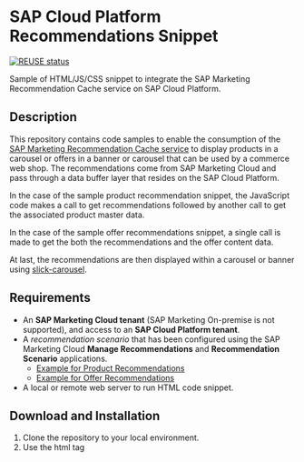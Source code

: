 # SAP Cloud Platform Recommendations Snippet

[![REUSE status](https://api.reuse.software/badge/github.com/SAP-samples/cloud-marketing-recommendation-ui-snippets)](https://api.reuse.software/info/github.com/SAP-samples/cloud-marketing-recommendation-ui-snippets)

Sample of HTML/JS/CSS snippet to integrate the SAP Marketing Recommendation Cache service on SAP Cloud Platform.

## Description

This repository contains code samples to enable the consumption of the [SAP Marketing Recommendation Cache service](https://api.sap.com/api/API_MKT_RECOMMENDATION_SRV/resource) to display products in a carousel or offers in a banner or carousel that can be used by a commerce web shop. The recommendations come from SAP Marketing Cloud and pass through a data buffer layer that resides on the SAP Cloud Platform.

In the case of the sample product recommendation snippet, the JavaScript code makes a call to get recommendations followed by another call to get the associated product master data.

In the case of the sample offer recommendations snippet, a single call is made to get the both the recommendations and the offer content data.

At last, the recommendations are then displayed within a carousel or banner using [slick-carousel](https://github.com/kenwheeler/slick).

## Requirements

* An **SAP Marketing Cloud tenant** (SAP Marketing On-premise is not supported), and access to an **SAP Cloud Platform tenant**.
* A *recommendation scenario* that has been configured using the SAP Marketing Cloud **Manage Recommendations** and **Recommendation Scenario** applications.
    * [Example for Product Recommendations](https://help.sap.com/viewer/b88f770e4b7c4ecead5477e7a6c7b8f7/1902.500/en-US/f2b2a435679e4edbbc9821f967445a6a.html)
    * [Example for Offer Recommendations](https://help.sap.com/viewer/b88f770e4b7c4ecead5477e7a6c7b8f7/2008.500/en-US/e72bbecf89b344d8bad5963446889158.html)
* A local or remote web server to run HTML code snippet.

## Download and Installation

1. Clone the repository to your local environment.
2. Use the html tag <script> inside your HTML page to include the JavaScript file from the following based on your scenario:
	* reco_product_carousel.js
	* reco_offer_banner.js
	* reco_offer_carousel.js

Refer to [snippet_example.html](https://github.com/SAP-samples/cloud-marketing-recommendation-ui-snippets/blob/master/main/snippet_example.html) for its related code snippet.

## Configuration

There is no configuration required for the code snippet. The only requirement is to pass the mandatory parameters. As mentioned above,  an active recommendation scenario is required from the underlying SAP Marketing Cloud system. Please refer to the [SAP Marketing Cloud application help](https://help.sap.com/viewer/b88f770e4b7c4ecead5477e7a6c7b8f7/1902.500/en-US/b6e0e555fb26727fe10000000a44538d.html) for additional informations.

The recommendation scenario provides the values for some of the mandatory parameters (l54, k13, k14, v).

## Known Issues

There are currently no known issues.

## How to obtain support

SAP does not offer support for the sample codes.
These sample codes are provided as-is.

## License
Copyright (c) 2020 SAP SE or an SAP affiliate company. All rights reserved. This file is licensed under the Apache Software License, version 2.0 except as noted otherwise in the [LICENSE](LICENSES/Apache-2.0.txt).

